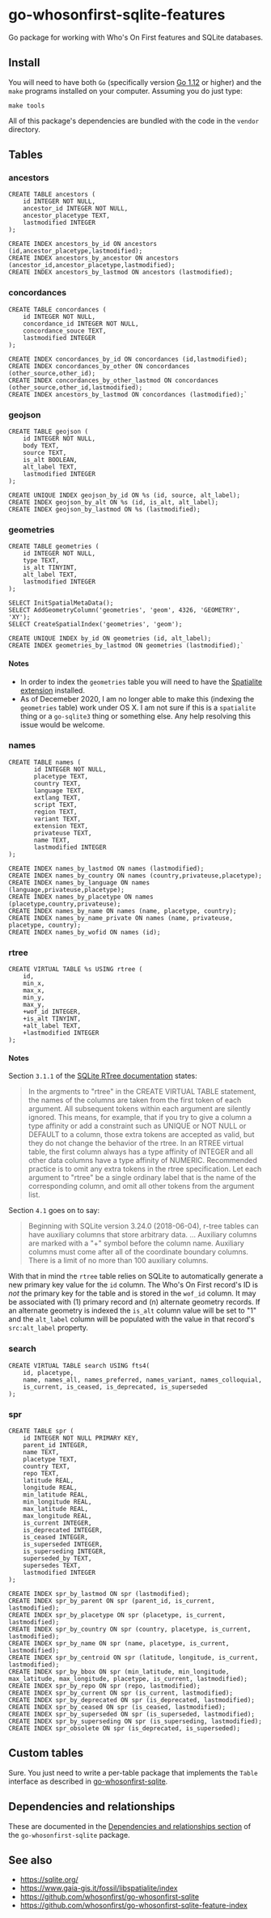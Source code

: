 # go-whosonfirst-sqlite-features

Go package for working with Who's On First features and SQLite databases.

## Install

You will need to have both `Go` (specifically version [Go 1.12](https://golang.org/dl/) or higher) and the `make` programs installed on your computer. Assuming you do just type:

```
make tools
```

All of this package's dependencies are bundled with the code in the `vendor` directory.

## Tables

### ancestors

```
CREATE TABLE ancestors (
	id INTEGER NOT NULL,
	ancestor_id INTEGER NOT NULL,
	ancestor_placetype TEXT,
	lastmodified INTEGER
);

CREATE INDEX ancestors_by_id ON ancestors (id,ancestor_placetype,lastmodified);
CREATE INDEX ancestors_by_ancestor ON ancestors (ancestor_id,ancestor_placetype,lastmodified);
CREATE INDEX ancestors_by_lastmod ON ancestors (lastmodified);
```

### concordances

```
CREATE TABLE concordances (
	id INTEGER NOT NULL,
	concordance_id INTEGER NOT NULL,
	concordance_souce TEXT,
	lastmodified INTEGER
);

CREATE INDEX concordances_by_id ON concordances (id,lastmodified);
CREATE INDEX concordances_by_other ON concordances (other_source,other_id);	
CREATE INDEX concordances_by_other_lastmod ON concordances (other_source,other_id,lastmodified);
CREATE INDEX ancestors_by_lastmod ON concordances (lastmodified);`
```

### geojson

```
CREATE TABLE geojson (
	id INTEGER NOT NULL,
	body TEXT,
	source TEXT,
	is_alt BOOLEAN,
	alt_label TEXT,
	lastmodified INTEGER
);

CREATE UNIQUE INDEX geojson_by_id ON %s (id, source, alt_label);
CREATE INDEX geojson_by_alt ON %s (id, is_alt, alt_label);
CREATE INDEX geojson_by_lastmod ON %s (lastmodified);
```

### geometries

```
CREATE TABLE geometries (
	id INTEGER NOT NULL,
	type TEXT,
	is_alt TINYINT,
	alt_label TEXT,
	lastmodified INTEGER
);

SELECT InitSpatialMetaData();
SELECT AddGeometryColumn('geometries', 'geom', 4326, 'GEOMETRY', 'XY');
SELECT CreateSpatialIndex('geometries', 'geom');

CREATE UNIQUE INDEX by_id ON geometries (id, alt_label);
CREATE INDEX geometries_by_lastmod ON geometries (lastmodified);`
```

#### Notes

* In order to index the `geometries` table you will need to have the [Spatialite extension](https://www.gaia-gis.it/fossil/libspatialite/index) installed.
* As of Decemeber 2020, I am no longer able to make this (indexing the `geometries` table) work under OS X. I am not sure if this is a `spatialite` thing or a `go-sqlite3` thing or something else. Any help resolving this issue would be welcome.

### names

```
CREATE TABLE names (
       id INTEGER NOT NULL,
       placetype TEXT,
       country TEXT,
       language TEXT,
       extlang TEXT,
       script TEXT,
       region TEXT,
       variant TEXT,
       extension TEXT,
       privateuse TEXT,
       name TEXT,
       lastmodified INTEGER
);

CREATE INDEX names_by_lastmod ON names (lastmodified);
CREATE INDEX names_by_country ON names (country,privateuse,placetype);
CREATE INDEX names_by_language ON names (language,privateuse,placetype);
CREATE INDEX names_by_placetype ON names (placetype,country,privateuse);
CREATE INDEX names_by_name ON names (name, placetype, country);
CREATE INDEX names_by_name_private ON names (name, privateuse, placetype, country);
CREATE INDEX names_by_wofid ON names (id);
```

### rtree

```
CREATE VIRTUAL TABLE %s USING rtree (
	id,
	min_x,
	max_x,
	min_y,
	max_y,
	+wof_id INTEGER,
	+is_alt TINYINT,
	+alt_label TEXT,
	+lastmodified INTEGER
);
```

#### Notes

Section `3.1.1` of the [SQLite RTree documentation](https://www.sqlite.org/rtree.html) states:

> In the argments to "rtree" in the CREATE VIRTUAL TABLE statement, the names of the columns are taken from the first token of each argument. All subsequent tokens within each argument are silently ignored. This means, for example, that if you try to give a column a type affinity or add a constraint such as UNIQUE or NOT NULL or DEFAULT to a column, those extra tokens are accepted as valid, but they do not change the behavior of the rtree. In an RTREE virtual table, the first column always has a type affinity of INTEGER and all other data columns have a type affinity of NUMERIC. Recommended practice is to omit any extra tokens in the rtree specification. Let each argument to "rtree" be a single ordinary label that is the name of the corresponding column, and omit all other tokens from the argument list.

Section `4.1` goes on to say:

> Beginning with SQLite version 3.24.0 (2018-06-04), r-tree tables can have auxiliary columns that store arbitrary data. ... Auxiliary columns are marked with a "+" symbol before the column name. Auxiliary columns must come after all of the coordinate boundary columns. There is a limit of no more than 100 auxiliary columns.

With that in mind the `rtree` table relies on SQLite to automatically generate a new primary key value for the `id` column. The Who's On First record's ID is _not_ the primary key for the table and is stored in the `wof_id` column. It may be associated with (1) primary record and (n) alternate geometry records. If an alternate geometry is indexed the `is_alt` column value will be set to "1" and the `alt_label` column will be populated with the value in that record's `src:alt_label` property.

### search

```
CREATE VIRTUAL TABLE search USING fts4(
	id, placetype,
	name, names_all, names_preferred, names_variant, names_colloquial,		
	is_current, is_ceased, is_deprecated, is_superseded
);
```

### spr

```
CREATE TABLE spr (
	id INTEGER NOT NULL PRIMARY KEY,
	parent_id INTEGER,
	name TEXT,
	placetype TEXT,
	country TEXT,
	repo TEXT,
	latitude REAL,
	longitude REAL,
	min_latitude REAL,
	min_longitude REAL,
	max_latitude REAL,
	max_longitude REAL,
	is_current INTEGER,
	is_deprecated INTEGER,
	is_ceased INTEGER,
	is_superseded INTEGER,
	is_superseding INTEGER,
	superseded_by TEXT,
	supersedes TEXT,
	lastmodified INTEGER
);

CREATE INDEX spr_by_lastmod ON spr (lastmodified);
CREATE INDEX spr_by_parent ON spr (parent_id, is_current, lastmodified);
CREATE INDEX spr_by_placetype ON spr (placetype, is_current, lastmodified);
CREATE INDEX spr_by_country ON spr (country, placetype, is_current, lastmodified);
CREATE INDEX spr_by_name ON spr (name, placetype, is_current, lastmodified);
CREATE INDEX spr_by_centroid ON spr (latitude, longitude, is_current, lastmodified);
CREATE INDEX spr_by_bbox ON spr (min_latitude, min_longitude, max_latitude, max_longitude, placetype, is_current, lastmodified);
CREATE INDEX spr_by_repo ON spr (repo, lastmodified);
CREATE INDEX spr_by_current ON spr (is_current, lastmodified);
CREATE INDEX spr_by_deprecated ON spr (is_deprecated, lastmodified);
CREATE INDEX spr_by_ceased ON spr (is_ceased, lastmodified);
CREATE INDEX spr_by_superseded ON spr (is_superseded, lastmodified);
CREATE INDEX spr_by_superseding ON spr (is_superseding, lastmodified);
CREATE INDEX spr_obsolete ON spr (is_deprecated, is_superseded);
```

## Custom tables

Sure. You just need to write a per-table package that implements the `Table` interface as described in [go-whosonfirst-sqlite](https://github.com/whosonfirst/go-whosonfirst-sqlite#custom-tables).

## Dependencies and relationships

These are documented in the [Dependencies and relationships section](https://github.com/whosonfirst/go-whosonfirst-sqlite#dependencies-and-relationships) of the `go-whosonfirst-sqlite` package.

## See also

* https://sqlite.org/
* https://www.gaia-gis.it/fossil/libspatialite/index
* https://github.com/whosonfirst/go-whosonfirst-sqlite
* https://github.com/whosonfirst/go-whosonfirst-sqlite-feature-index